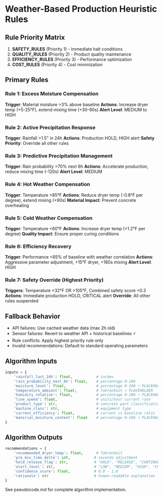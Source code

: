 # Weather-Based Production Heuristic Rules

## Rule Priority Matrix
1. **SAFETY_RULES** (Priority 1) - Immediate halt conditions
2. **QUALITY_RULES** (Priority 2) - Product quality maintenance
3. **EFFICIENCY_RULES** (Priority 3) - Performance optimization  
4. **COST_RULES** (Priority 4) - Cost minimization

## Primary Rules

### Rule 1: Excess Moisture Compensation
**Trigger**: Material moisture >3% above baseline
**Actions**: Increase dryer temp (+5-25°F), extend mixing time (+30-90s)
**Alert Level**: MEDIUM to HIGH

### Rule 2: Active Precipitation Response  
**Trigger**: Rainfall >1.5" in 24h
**Actions**: Production HOLD, HIGH alert
**Safety Priority**: Override all other rules

### Rule 3: Predictive Precipitation Management
**Trigger**: Rain probability >70% next 6h
**Actions**: Accelerate production, reduce mixing time (-120s)
**Alert Level**: MEDIUM

### Rule 4: Hot Weather Compensation
**Trigger**: Temperature >85°F
**Actions**: Reduce dryer temp (-0.8°F per degree), extend mixing (+90s)
**Material Impact**: Prevent concrete overheating

### Rule 5: Cold Weather Compensation  
**Trigger**: Temperature <60°F
**Actions**: Increase dryer temp (+1.2°F per degree)
**Quality Impact**: Ensure proper curing conditions

### Rule 6: Efficiency Recovery
**Trigger**: Performance <85% of baseline with weather correlation
**Actions**: Aggressive parameter adjustment, +15°F dryer, +180s mixing
**Alert Level**: HIGH

### Rule 7: Safety Override (Highest Priority)
**Triggers**: Temperature <32°F OR >105°F, Combined safety score <0.3
**Actions**: Immediate production HOLD, CRITICAL alert
**Override**: All other rules suspended

## Fallback Behavior
- API failures: Use cached weather data (max 2h old)  
- Sensor failures: Revert to weather API + historical baselines ⚡
- Rule conflicts: Apply highest priority rule only
- Invalid recommendations: Default to standard operating parameters

## Algorithm Inputs
```python
inputs = {
    'rainfall_last_24h': float,           # inches
    'rain_probability_next_6h': float,    # percentage 0-100
    'moisture_level': float,              # percentage 0-100 ⚡ PLACEHOLDER
    'temperature_ambient': float,         # fahrenheit ⚡ PLACEHOLDER
    'humidity_relative': float,           # percentage 0-100 ⚡ PLACEHOLDER
    'line_speed': float,                  # units/hour current rate
    'product_type': str,                  # concrete part classification
    'machine_class': str,                 # equipment type
    'current_efficiency': float,          # current vs baseline ratio
    'material_moisture_content': float    # percentage 0-100 ⚡ PLACEHOLDER
}
```

## Algorithm Outputs
```python
recommendations = {
    'recommended_dryer_temp': float,      # fahrenheit
    'pre_mix_time_delta': int,           # seconds adjustment
    'hold_release_flag': str,            # "HOLD", "RELEASE", "CONTINUE"
    'alert_level': str,                  # "LOW", "MEDIUM", "HIGH", "CRITICAL"
    'confidence_score': float,           # 0.0 - 1.0
    'rationale': str                     # human-readable explanation
}
```

See pseudocode.md for complete algorithm implementation.
